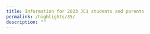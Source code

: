 ```yaml
---
title: Information for 2023 JC1 students and parents
permalink: /highlights/35/
description: ""
---
```

